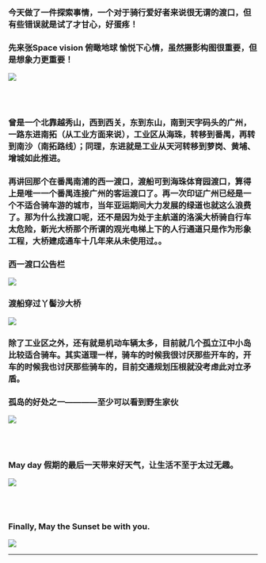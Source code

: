 <!-- 
.. link: 
.. description: 
.. tags: other
.. date: 2016/05/02 05:07:18
.. title: May the first
.. slug: may-the-first
-->


### 今天做了一件探索事情，一个对于骑行爱好者来说很无谓的渡口，但有些错误就是试了才甘心，好蛋疼！

### 先来张Space vision 俯瞰地球 愉悦下心情，虽然摄影构图很重要，但是想象力更重要！


![](http://ww2.sinaimg.cn/mw1024/67804861gw1f3m5bcux5cj21kw1cxgt9.jpg)

<br/><br/>

 <!-- TEASER_END -->
 
 
### 曾是一个北靠越秀山，西到西关，东到东山，南到天字码头的广州，一路东进南拓（从工业方面来说），工业区从海珠，转移到番禺，再转到南沙（南拓路线）；同理，东进就是工业从天河转移到萝岗、黄埔、增城如此推进。


### 再讲回那个在番禺南浦的西一渡口，渡船可到海珠体育园渡口，算得上是唯一一个番禺连接广州的客运渡口了。再一次印证广州已经是一个不适合骑车游的城市，当年亚运期间大力发展的绿道也就这么浪费了。那为什么找渡口呢，还不是因为处于主航道的洛溪大桥骑自行车太危险，新光大桥那个所谓的观光电梯上下的人行通道只是作为形象工程，大桥建成通车十几年来从未使用过。。



### 西一渡口公告栏

![](http://ww3.sinaimg.cn/mw1024/67804861gw1f3m5hxhmgqj21kw16oh0u.jpg)

### 渡船穿过丫髻沙大桥

![](http://ww2.sinaimg.cn/mw1024/67804861gw1f3m5hyt1vlj21kw16o135.jpg)


### 除了工业区之外，还有就是机动车辆太多，目前就几个孤立江中小岛比较适合骑车。其实道理一样，骑车的时候我很讨厌那些开车的，开车的时候我也讨厌那些骑车的，目前交通规划压根就没考虑此对立矛盾。


### 孤岛的好处之一————至少可以看到野生家伙

![](http://ww2.sinaimg.cn/mw1024/67804861gw1f3m5hwmda0j21kw23u1je.jpg)


<br/><br/>

### May day 假期的最后一天带来好天气，让生活不至于太过无趣。


![](http://ww4.sinaimg.cn/mw1024/67804861gw1f3m5dcwpyej21kw16owlm.jpg)



<br/><br/>


### Finally, May the Sunset be with you. 

![](http://ww3.sinaimg.cn/mw1024/67804861gw1f3m57316u1j21kw23udty.jpg)


  * * * 
